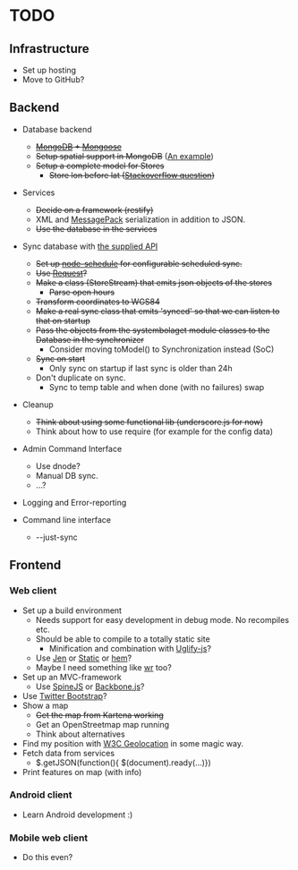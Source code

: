 # TODO

## Infrastructure
 - Set up hosting
 - Move to GitHub?

## Backend
 - Database backend
     - <del>[MongoDB][5] + [Mongoose][6]</del>
     - <del>Setup spatial support in MongoDB</del> ([An example][13])
     - <del>Setup a complete model for Stores</del>
         - <del>Store lon before lat ([Stackoverflow question][16])</del>

 - Services
     - <del>Decide on a framework (restify)</del>
     - XML and [MessagePack][2] serialization in addition to JSON.
     - <del>Use the database in the services</del>
 - Sync database with [the supplied API][1]
     - <del>Set up [node-schedule][4] for configurable scheduled sync.</del>
     - <del>Use [Request][9]?</del>
     - <del>Make a class (StoreStream) that emits json objects of the stores</del>
         - <del>Parse open hours</del>
	 - <del>Transform coordinates to WGS84</del>
     - <del>Make a real sync class that emits 'synced' 
       so that we can listen to that on startup</del>
     - <del>Pass the objects from the systembolaget module classes to the Database in the synchronizer</del>
         - Consider moving toModel() to Synchronization instead (SoC)
     - <del>Sync on start</del>
         - Only sync on startup if last sync is older than 24h
     - Don't duplicate on sync. 
       	 - Sync to temp table and when done (with no failures) swap 
 - Cleanup
     - <del>Think about using some functional lib (underscore.js for now)</del>
     - Think about how to use require (for example for the config data)
 - Admin Command Interface
     - Use dnode?
     - Manual DB sync. 
     - ...?
 - Logging and Error-reporting
 - Command line interface
     - --just-sync

## Frontend

### Web client
 - Set up a build environment
     - Needs support for easy development in debug mode. No recompiles etc.
     - Should be able to compile to a totally static site
         - Minification and combination with [Uglify-js][8]?
     - Use [Jen][10] or [Static][11] or [hem][14]?
     - Maybe I need something like [wr][12] too?
 - Set up an MVC-framework
     - Use [SpineJS][15] or [Backbone.js][18]?
 - Use [Twitter Bootstrap][19]?
 - Show a map
     - <del>Get the map from Kartena working</del>
     - Get an OpenStreetmap map running
     - Think about alternatives
 - Find my position with [W3C Geolocation][7] in some magic way.
 - Fetch data from services
     - $.getJSON(function(){ $(document).ready(...)})
 - Print features on map (with info)

### Android client
 - Learn Android development :)

### Mobile web client
 - Do this even?

[1]:  http://www.systembolaget.se/Assortment.aspx?butikerombud=1
[2]:  https://github.com/pgriess/node-msgpack
[3]:  https://github.com/kevinswiber/leisure
[4]:  https://github.com/mattpat/node-schedule
[5]:  http://www.mongodb.org
[6]:  https://github.com/LearnBoost/mongoose
[7]:  http://www.w3.org/TR/geolocation-API/
[8]:  http://search.npmjs.org/#/uglify-js
[9]:  https://github.com/mikeal/request
[10]: https://github.com/rfunduk/jen
[11]: http://walmartlabs.github.com/static/
[12]: https://github.com/pmuellr/wr
[13]: https://github.com/fredrikmollerstrand/nodejs-mongodb-spatial-search
[14]: http://spinejs.com/docs/hem
[15]: http://spinejs.com/
[16]: http://stackoverflow.com/questions/7347686/geo-spatial-index-in-mongodb-with-node-js
[17]: http://mcavage.github.com/node-restify/
[18]: http://documentcloud.github.com/backbone/
[19]: http://twitter.github.com/bootstrap/

